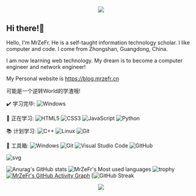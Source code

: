 <h1 align="center">
  <a href="https://www.mrzefr.cn/">
    <img src="https://readme-typing-svg.herokuapp.com/?lines=Hello+there%F0%9F%91%8B;print(%27Hello%20World%27)">
  </a>
</h1>
<h2>Hi there!👋</h2>

Hello, I'm MrZeFr. He is a self-taught information technology scholar. I like computer and code. I come from Zhongshan, Guangdong, China.

I am now learning web technology. My dream is to become a computer engineer and network engineer!

My Personal website is https://blog.mrzefr.cn

可能是一个逆转World的学渣哦!

✔️ 学习完毕:
![Windows](https://img.shields.io/badge/Windows-0078D6?style=flat-square&logo=windows&logoColor=white)

💪 正在学习: 
![HTML5](https://img.shields.io/badge/-HTML5-E34F26?style=flat-square&logo=html5&logoColor=white)
![CSS3](https://img.shields.io/badge/-CSS3-1572B6?style=flat-square&logo=css3)
![JavaScript](https://img.shields.io/badge/-JavaScript-oringe?style=flat-square&logo=javascript)
![Python](https://img.shields.io/badge/-Python-pink?style=flat-square&logo=Python)

📚️ 计划学习:
![C++](https://img.shields.io/badge/-C++-00599C?style=flat-square&logo=c)
![Linux](https://img.shields.io/badge/Linux-FCC624?style=style=flat-square&logo=linux&logoColor=black)
![Git](https://img.shields.io/badge/-Git-E34F26?style=flat-square&logo=Git&logoColor=white)

🧰 工具箱:
![Windows](https://img.shields.io/badge/Windows-0078D6?style=flat-square&logo=windows&logoColor=white)
![Git](https://img.shields.io/badge/-Git-E34F26?style=flat-square&logo=Git&logoColor=white)
![Visual Studio Code](https://img.shields.io/badge/-Visual%20Studio%20Code-007ACC?style=flat-square&logo=Visual%20Studio%20Code&logoColor=fff)
![GitHub](https://img.shields.io/badge/-GitHub-pink?style=flat-square&logo=github)

![svg](https://https://cdn1.tianli.top/gh/Hi-MrZeFr/Hi-MrZeFr/assets/github-contribution-grid-snake.svg)

![Anurag's GitHub stats](https://github-readme-stats.vercel.app/api?username=Hi-MrZeFr)
![MrZeFr's Most used languages](https://github-readme-stats.vercel.app/api/top-langs/?username=Hi-MrZeFr&layout=compact&hide_border=true&langs_count=10)
![trophy](https://github-profile-trophy.vercel.app/?username=Hi-MrZeFr)
[![MrZeFr's GitHub Activity Graph](https://activity-graph.herokuapp.com/graph?username=Hi-MrZeFr&theme=xcode)](https://github.com/Hi-MrZeFr)
[![GitHub Streak](https://github-readme-streak-stats.herokuapp.com/?user=Hi-MrZeFr)
<div align="center"><img  src="https://github-profile-trophy.vercel.app/?username=Hi-MrZeFr&theme=gruvbox&row=1&column=6&no-frame=true&no-bg=true" /></div>
<br>






